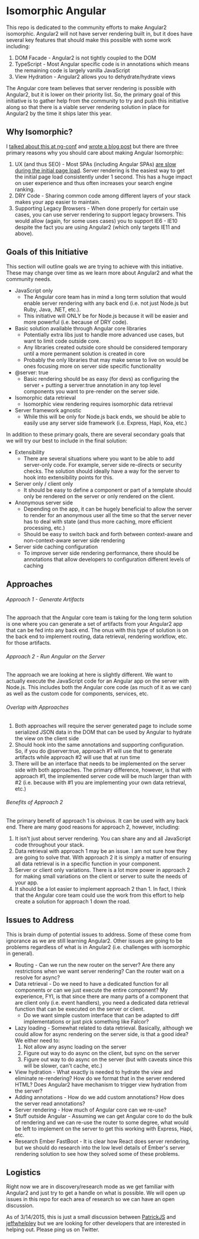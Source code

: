 # Isomorphic Angular

This repo is dedicated to the community efforts to make Angular2 isomorphic. Angular2 will not
have server rendering built in, but it does have several key features that should make this
possible with some work including:

1. DOM Facade - Angular2 is not tightly coupled to the DOM
1. TypeScript - Most Angular specific code is in annotations which means the remaining code is largely vanilla JavaScript
1. View Hydration - Angular2 allows you to dehydrate/hydrate views

The Angular core team believes that server rendering is possible with Angular2, but it is lower on
their priority list. So, the primary goal of this initiative is to gather help from the community
to try and push this initiative along so that there is a viable server rendering solution in
place for Angular2 by the time it ships later this year.

## Why Isomorphic?

I [talked about this at ng-conf](https://www.youtube.com/watch?v=2fx4F0tdvN0) and
[wrote a blog post](https://medium.com/p/more-better-unified-javascript-9384fc77ed5c) but there are three primary
reasons why you should care about making Angular Isomorphic:

1. UX (and thus SEO) - Most SPAs (including Angular SPAs) [are slow during the initial page load](http://www.filamentgroup.com/lab/mv-initial-load-times.html). Server rendering is the easiest way to get the initial page load consistently under 1 second. This has a huge impact on user experience and thus often increases your search engine ranking.
1. DRY Code - Sharing common code among different layers of your stack makes your app easier to maintain.
1. Supporting Legacy Browsers - When done properly for certain use cases, you can use server rendering to support legacy browsers. This would allow (again, for some uses cases) you to support IE6 - IE10 despite the fact you are using Angular2 (which only targets IE11 and above).

## Goals of this Initiative

This section will outline goals we are trying to achieve with this initiative. These may change over time as we
learn more about Angular2 and what the community needs.

* JavaScript only
    * The Angular core team has in mind a long term solution that would enable server rendering with any back end (i.e. not just Node.js but Ruby, Java, .NET, etc.).
    * This initiative will ONLY be for Node.js because it will be easier and more powerful (i.e. because of DRY code).
* Basic solution available through Angular core libraries
    * Potentially extra libs just to handle more advanced use cases, but want to limit code outside core.
    * Any libraries created outside core should be considered temporary until a more permanent solution is created in core
    * Probably the only libraries that may make sense to live on would be ones focusing more on server side specific functionality
* @server: true
    * Basic rendering should be as easy (for devs) as configuring the server + putting a server:true annotation in any top level components you want to pre-render on the server side.
* Isomorphic data retrieval
    * Isomorphic view rendering requires isomorphic data retrieval
* Server framework agnostic
    * While this will be only for Node.js back ends, we should be able to easily use any server side framework (i.e. Express, Hapi, Koa, etc.)

In addition to these primary goals, there are several secondary goals that we will try our best to include in the final solution:

* Extensibility
    * There are several situations where you want to be able to add server-only code. For example, server side re-directs or security checks. The solution should ideally have a way for the server to hook into extensibility points for this.
* Server only / client only
    * It should be easy to define a component or part of a template should only be rendered on the server or only rendered on the client.
* Anonymous server side
    * Depending on the app, it can be hugely beneficial to allow the server to render for an anonymous user all the time so that the server never has to deal with state (and thus more caching, more efficient processing, etc.)
    * Should be easy to switch back and forth between context-aware and non-context-aware server side rendering
* Server side caching configuration
    * To improve server side rendering performance, there should be annotations that allow developers to configuration different levels of caching

## Approaches

###### Approach 1 - Generate Artifacts

The approach that the Angular core team is taking for the long term solution is one where you can generate a set of artifacts
from your Angular2 app that can be fed into any back end. The onus with this type of solution is on the back end to implement
routing, data retrieval, rendering workflow, etc. for those artifacts.

###### Approach 2 - Run Angular on the Server

The approach we are looking at here is slightly different. We want to actually execute the JavaScript code for an Angular
app on the server with Node.js. This includes both the Angular core code (as much of it as we can) as well as the custom
code for components, services, etc.

###### Overlap with Approaches

1. Both approaches will require the server generated page to include some serialized JSON data in the DOM that can be used by Angular to hydrate the view on the client side
1. Should hook into the same annotations and supporting configuration. So, if you do @server:true, approach #1 will use that to generate artifacts while approach #2 will use that at run time
1. There will be an interface that needs to be implemented on the server side with both approaches. The primary difference, however, is that with approach #1, the implemented server code will be much larger than with #2 (i.e. because with #1 you are implementing your own data retrieval, etc.)

###### Benefits of Approach 2

The primary benefit of approach 1 is obvious. It can be used with any back end. There are many good reasons for approach 2, however, including:

1. It isn't just about server rendering. You can share any and all JavaScript code throughout your stack.
1. Data retrieval with approach 1 may be an issue. I am not sure how they are going to solve that. With approach 2 it is simply a matter of ensuring all data retrieval is in a specific function in your component.
1. Server or client only variations. There is a lot more power in approach 2 for making small variations on the client or server to suite the needs of your app.
1. It should be a lot easier to implement approach 2 than 1.  In fact, I think that the Angular core team could use the work from this effort to help create a solution for approach 1 down the road.

## Issues to Address

This is brain dump of potential issues to address. Some of these come from ignorance as we are still learning
Angular2. Other issues are going to be problems regardless of what is in Angular2 (i.e. challenges with isomorphic in general).

* Routing - Can we run the new router on the server? Are there any restrictions when we want server rendering? Can the router wait on a resolve for async?
* Data retrieval - Do we need to have a dedicated function for all components or can we just execute the entire component? My experience, FYI, is that since there are many parts of a component that are client only (i.e. event handlers), you need a dedicated data retrieval function that can be executed on the server or client.
    * Do we want simple custom interface that can be adapted to diff implementations or just pick something like Falcor?
* Lazy loading - Somewhat related to data retrieval. Basically, although we could allow for async rendering on the server side, is that a good idea? We either need to:
    1. Not allow any async loading on the server
    1. Figure out way to do async on the client, but sync on the server
    1. Figure out way to do async on the server (but with caveats since this will be slower, can't cache, etc.)
* View hydration - What exactly is needed to hydrate the view and eliminate re-rendering? How do we format that in the server rendered HTML? Does Angular2 have mechanism to trigger view hydration from the server?
* Adding annotations - How do we add custom annotations? How does the server read annotations?
* Server rendering - How much of Angular core can we re-use?
* Stuff outside Angular - Assuming we can get Angular core to do the bulk of rendering and we can re-use the router to some degree, what would be left to implement on the server to get this working with Express, Hapi, etc.
* Research Ember FastBoot - It is clear how React does server rendering, but we should do research into the low level details of Ember's server rendering solution to see how they solved some of these problems.

## Logistics

Right now we are in discovery/research mode as we get familiar with Angular2 and just try to get a handle on what is possible. We will open up
issues in this repo for each area of research so we can have an open discussion.

As of 3/14/2015, this is just a small discussion between [PatrickJS](https://github.com/gdi2290) and [jeffwhelpley](https://github.com/jeffwhelpley) but
we are looking for other developers that are interested in helping out. Please ping us on Twitter.
